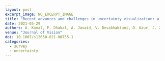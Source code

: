 ```yaml
---
layout: post
excerpt_image: NO_EXCERPT_IMAGE
title: "Recent advances and challenges in uncertainty visualization: a survey"
date: 2021-05-29
authors: A. Kamal, P. Dhakal, A. Javaid, V. Devabhaktuni, D. Kaur, J. Zaientz & R. P. Marinier
venue: "Journal of Vision"
doi: 10.1007/s12650-021-00755-1
categories:
  - survey
  - uncertainty
---
```


